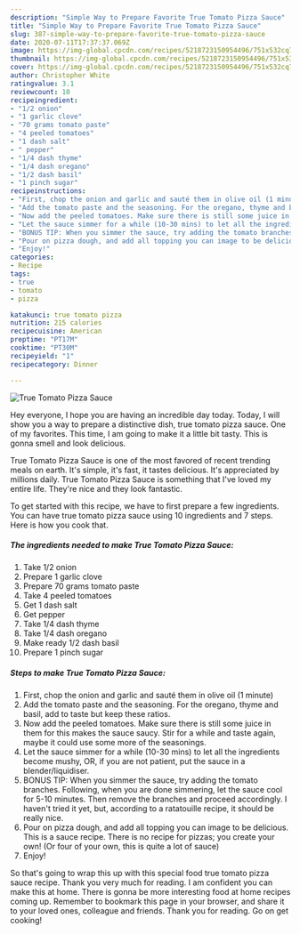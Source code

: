 ```yaml
---
description: "Simple Way to Prepare Favorite True Tomato Pizza Sauce"
title: "Simple Way to Prepare Favorite True Tomato Pizza Sauce"
slug: 387-simple-way-to-prepare-favorite-true-tomato-pizza-sauce
date: 2020-07-11T17:37:37.069Z
image: https://img-global.cpcdn.com/recipes/5218723150954496/751x532cq70/true-tomato-pizza-sauce-recipe-main-photo.jpg
thumbnail: https://img-global.cpcdn.com/recipes/5218723150954496/751x532cq70/true-tomato-pizza-sauce-recipe-main-photo.jpg
cover: https://img-global.cpcdn.com/recipes/5218723150954496/751x532cq70/true-tomato-pizza-sauce-recipe-main-photo.jpg
author: Christopher White
ratingvalue: 3.1
reviewcount: 10
recipeingredient:
- "1/2 onion"
- "1 garlic clove"
- "70 grams tomato paste"
- "4 peeled tomatoes"
- "1 dash salt"
- " pepper"
- "1/4 dash thyme"
- "1/4 dash oregano"
- "1/2 dash basil"
- "1 pinch sugar"
recipeinstructions:
- "First, chop the onion and garlic and sauté them in olive oil (1 minute)"
- "Add the tomato paste and the seasoning. For the oregano, thyme and basil, add to taste but keep these ratios."
- "Now add the peeled tomatoes. Make sure there is still some juice in them for this makes the sauce saucy. Stir for a while and taste again, maybe it could use some more of the seasonings."
- "Let the sauce simmer for a while (10-30 mins) to let all the ingredients become mushy, OR, if you are not patient, put the sauce in a blender/liquidiser."
- "BONUS TIP: When you simmer the sauce, try adding the tomato branches. Following, when you are done simmering, let the sauce cool for 5-10 minutes. Then remove the branches and proceed accordingly. I haven&#39;t tried it yet, but, according to a ratatouille recipe, it should be really nice."
- "Pour on pizza dough, and add all topping you can image to be delicious. This is a sauce recipe. There is no recipe for pizzas; you create your own! (Or four of your own, this is quite a lot of sauce)"
- "Enjoy!"
categories:
- Recipe
tags:
- true
- tomato
- pizza

katakunci: true tomato pizza 
nutrition: 215 calories
recipecuisine: American
preptime: "PT17M"
cooktime: "PT30M"
recipeyield: "1"
recipecategory: Dinner

---
```



![True Tomato Pizza Sauce](https://img-global.cpcdn.com/recipes/5218723150954496/751x532cq70/true-tomato-pizza-sauce-recipe-main-photo.jpg)

Hey everyone, I hope you are having an incredible day today. Today, I will show you a way to prepare a distinctive dish, true tomato pizza sauce. One of my favorites. This time, I am going to make it a little bit tasty. This is gonna smell and look delicious.



True Tomato Pizza Sauce is one of the most favored of recent trending meals on earth. It's simple, it's fast, it tastes delicious. It's appreciated by millions daily. True Tomato Pizza Sauce is something that I've loved my entire life. They're nice and they look fantastic.


To get started with this recipe, we have to first prepare a few ingredients. You can have true tomato pizza sauce using 10 ingredients and 7 steps. Here is how you cook that.

<!--inarticleads1-->

##### The ingredients needed to make True Tomato Pizza Sauce:

1. Take 1/2 onion
1. Prepare 1 garlic clove
1. Prepare 70 grams tomato paste
1. Take 4 peeled tomatoes
1. Get 1 dash salt
1. Get  pepper
1. Take 1/4 dash thyme
1. Take 1/4 dash oregano
1. Make ready 1/2 dash basil
1. Prepare 1 pinch sugar




<!--inarticleads2-->

##### Steps to make True Tomato Pizza Sauce:

1. First, chop the onion and garlic and sauté them in olive oil (1 minute)
1. Add the tomato paste and the seasoning. For the oregano, thyme and basil, add to taste but keep these ratios.
1. Now add the peeled tomatoes. Make sure there is still some juice in them for this makes the sauce saucy. Stir for a while and taste again, maybe it could use some more of the seasonings.
1. Let the sauce simmer for a while (10-30 mins) to let all the ingredients become mushy, OR, if you are not patient, put the sauce in a blender/liquidiser.
1. BONUS TIP: When you simmer the sauce, try adding the tomato branches. Following, when you are done simmering, let the sauce cool for 5-10 minutes. Then remove the branches and proceed accordingly. I haven&#39;t tried it yet, but, according to a ratatouille recipe, it should be really nice.
1. Pour on pizza dough, and add all topping you can image to be delicious. This is a sauce recipe. There is no recipe for pizzas; you create your own! (Or four of your own, this is quite a lot of sauce)
1. Enjoy!




So that's going to wrap this up with this special food true tomato pizza sauce recipe. Thank you very much for reading. I am confident you can make this at home. There is gonna be more interesting food at home recipes coming up. Remember to bookmark this page in your browser, and share it to your loved ones, colleague and friends. Thank you for reading. Go on get cooking!
